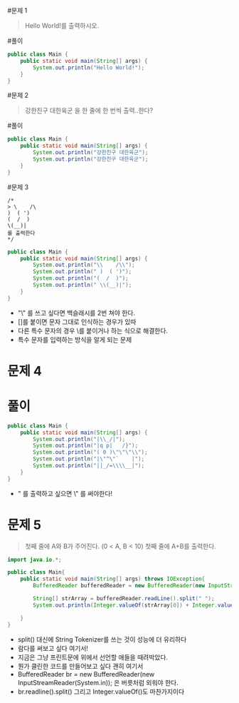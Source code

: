#문제 1
> Hello World!를 출력하시오.

#풀이
~~~java
public class Main {
	public static void main(String[] args) {
        System.out.println("Hello World!");
	}
}
~~~

#문제 2
> 강한친구 대한육군 을 한 줄에 한 번씩 출력..한다?

#풀이
~~~java
public class Main {
	public static void main(String[] args) {
        System.out.println("강한친구 대한육군");
        System.out.println("강한친구 대한육군");
	}
}
~~~

#문제 3
~~~
/*
> \    /\
)  ( ')
(  /  )
\(__)| 
를 출력한다
*/
~~~

~~~java
public class Main {
    public static void main(String[] args) {
        System.out.println("\\    /\\");
        System.out.println(" )  ( ')");
        System.out.println("(  /  )");
        System.out.println(" \\(__)|");
    }
}
~~~
* "\\" 를 쓰고 싶다면 백슬래시를 2번 쳐야 한다.
* []를 붙이면 문자 그대로 인식하는 경우가 있따
* 다른 특수 문자의 경우 \\를 붙이거나 하는 식으로 해결한다.
* 특수 문자를 입력하는 방식을 알게 되는 문제


# 문제 4
# 풀이
~~~java
public class Main {
    public static void main(String[] args) {
        System.out.println("|\\_/|");
        System.out.println("|q p|   /}");
        System.out.println("( 0 )\"\"\"\\");
        System.out.println("|\"^\"`    |");
        System.out.println("||_/=\\\\__|");
    }
}
~~~
* " 를 출력하고 싶으면 \\" 를 써야한다!

# 문제 5
> 첫째 줄에 A와 B가 주어진다. (0 < A, B < 10)
> 첫째 줄에 A+B를 출력한다.

~~~java
import java.io.*;

public class Main{
    public static void main(String[] args) throws IOException{
        BufferedReader bufferedReader = new BufferedReader(new InputStreamReader(System.in));

        String[] strArray = bufferedReader.readLine().split(" ");
        System.out.println(Integer.valueOf(strArray[0]) + Integer.valueOf(strArray[1]));

    }
}
~~~
* split() 대신에 String Tokenizer를 쓰는 것이 성능에 더 유리하다
* 람다를 써보고 싶다 여기서!
* 지금은 그냥 프린트문에 위에서 선언할 애들을 때려박았다.
* 뭔가 클린한 코드를 만들어보고 싶다 괜히 여기서
* BufferedReader br = new BufferedReader(new InputStreamReader(System.in)); 은 버릇처럼 외워야 한다.
* br.readline().split() 그리고 Integer.valueOf()도 마찬가지이다

